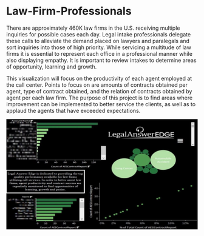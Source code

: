 # Law-Firm-Professionals

There are approximately 460K law firms in the U.S. receiving multiple inquiries for possible cases each day. Legal intake professionals delegate these calls to alleviate the demand placed on lawyers and paralegals and sort inquiries into those of high priority. While servicing a multitude of law firms it is essential to represent each office in a professional manner while also displaying empathy. It is important to review intakes to determine areas of opportunity, learning and growth. 

This visualization will focus on the productivity of each agent employed at the call center. Points to focus on are amounts of contracts obtained per agent, type of contract obtained, and the relation of contracts obtained by agent per each law firm. The purpose of this project is to find areas where improvement can be implemented to better service the clients, as well as to applaud the agents that have exceeded expectations. 



<img src="https://github.com/Peaganciara/Law-Firm-Professionals/blob/main/LAE%20pppppp.JPG" width="800" height="auto" alt="SS 1"/>
